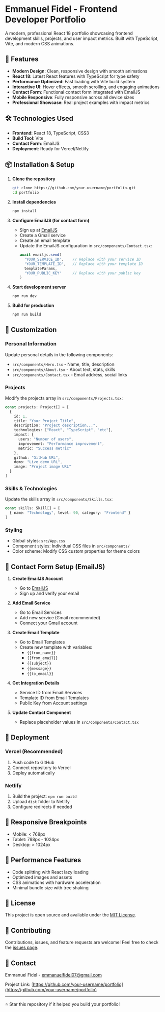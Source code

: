 # Emmanuel Fidel - Frontend Developer Portfolio

A modern, professional React 18 portfolio showcasing frontend development skills, projects, and user impact metrics. Built with TypeScript, Vite, and modern CSS animations.

## 🚀 Features

- **Modern Design**: Clean, responsive design with smooth animations
- **React 18**: Latest React features with TypeScript for type safety
- **Performance Optimized**: Fast loading with Vite build system
- **Interactive UI**: Hover effects, smooth scrolling, and engaging animations  
- **Contact Form**: Functional contact form integrated with EmailJS
- **Mobile Responsive**: Fully responsive across all device sizes
- **Professional Showcase**: Real project examples with impact metrics

## 🛠️ Technologies Used

- **Frontend**: React 18, TypeScript, CSS3
- **Build Tool**: Vite
- **Contact Form**: EmailJS
- **Deployment**: Ready for Vercel/Netlify

## 📦 Installation & Setup

1. **Clone the repository**
   ```bash
   git clone https://github.com/your-username/portfolio.git
   cd portfolio
   ```

2. **Install dependencies**
   ```bash
   npm install
   ```

3. **Configure EmailJS (for contact form)**
   - Sign up at [EmailJS](https://www.emailjs.com/)
   - Create a Gmail service
   - Create an email template
   - Update the EmailJS configuration in `src/components/Contact.tsx`:
     ```typescript
     await emailjs.send(
       'YOUR_SERVICE_ID',    // Replace with your service ID
       'YOUR_TEMPLATE_ID',   // Replace with your template ID  
       templateParams,
       'YOUR_PUBLIC_KEY'     // Replace with your public key
     )
     ```

4. **Start development server**
   ```bash
   npm run dev
   ```

5. **Build for production**
   ```bash
   npm run build
   ```

## 🎨 Customization

### Personal Information
Update personal details in the following components:
- `src/components/Hero.tsx` - Name, title, description
- `src/components/About.tsx` - About text, stats, skills
- `src/components/Contact.tsx` - Email address, social links

### Projects
Modify the projects array in `src/components/Projects.tsx`:
```typescript
const projects: Project[] = [
  {
    id: 1,
    title: "Your Project Title",
    description: "Project description...",
    technologies: ["React", "TypeScript", "etc"],
    impact: {
      users: "Number of users",
      improvement: "Performance improvement",
      metric: "Success metric"
    },
    github: "GitHub URL",
    demo: "Live demo URL",
    image: "Project image URL"
  }
]
```

### Skills & Technologies
Update the skills array in `src/components/Skills.tsx`:
```typescript
const skills: Skill[] = [
  { name: "Technology", level: 90, category: "Frontend" }
]
```

### Styling
- Global styles: `src/App.css`
- Component styles: Individual CSS files in `src/components/`
- Color scheme: Modify CSS custom properties for theme colors

## 📧 Contact Form Setup (EmailJS)

1. **Create EmailJS Account**
   - Go to [EmailJS](https://www.emailjs.com/)
   - Sign up and verify your email

2. **Add Email Service**
   - Go to Email Services
   - Add new service (Gmail recommended)
   - Connect your Gmail account

3. **Create Email Template**
   - Go to Email Templates
   - Create new template with variables:
     - `{{from_name}}`
     - `{{from_email}}`
     - `{{subject}}`
     - `{{message}}`
     - `{{to_email}}`

4. **Get Integration Details**
   - Service ID from Email Services
   - Template ID from Email Templates  
   - Public Key from Account settings

5. **Update Contact Component**
   - Replace placeholder values in `src/components/Contact.tsx`

## 🚀 Deployment

### Vercel (Recommended)
1. Push code to GitHub
2. Connect repository to Vercel
3. Deploy automatically

### Netlify
1. Build the project: `npm run build`
2. Upload `dist` folder to Netlify
3. Configure redirects if needed

## 📱 Responsive Breakpoints

- Mobile: < 768px
- Tablet: 768px - 1024px  
- Desktop: > 1024px

## 🎯 Performance Features

- Code splitting with React lazy loading
- Optimized images and assets
- CSS animations with hardware acceleration
- Minimal bundle size with tree shaking

## 📄 License

This project is open source and available under the [MIT License](LICENSE).

## 🤝 Contributing

Contributions, issues, and feature requests are welcome! Feel free to check the [issues page](https://github.com/your-username/portfolio/issues).

## 📧 Contact

Emmanuel Fidel - emmanuelfidel07@gmail.com

Project Link: [https://github.com/your-username/portfolio](https://github.com/your-username/portfolio)

---

⭐ Star this repository if it helped you build your portfolio!